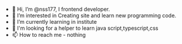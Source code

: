 - 👋 Hi, I’m @nss177, I frontend developer.
- 👀 I’m interested in Creating site and learn new programming code.
- 🌱 I’m currently learning in institute
- 💞️ I'm looking for a helper to learn java script,typescript,css
- 📫 How to reach me - nothing


<!---
nss177/nss177 is a ✨ special ✨ repository because its `README.md` (this file) appears on your GitHub profile.
You can click the Preview link to take a look at your changes.
--->
